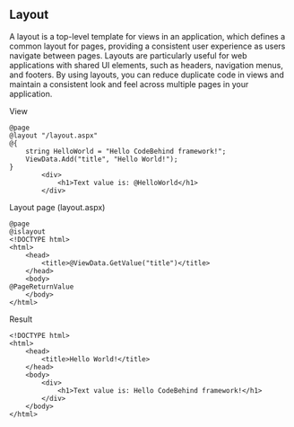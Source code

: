 ## Layout
A layout is a top-level template for views in an application, which defines a common layout for pages, providing a consistent user experience as users navigate between pages. Layouts are particularly useful for web applications with shared UI elements, such as headers, navigation menus, and footers. By using layouts, you can reduce duplicate code in views and maintain a consistent look and feel across multiple pages in your application.

View
```cshtml
@page
@layout "/layout.aspx"
@{
    string HelloWorld = "Hello CodeBehind framework!";
    ViewData.Add("title", "Hello World!");
}
        <div>
            <h1>Text value is: @HelloWorld</h1>
        </div>
```

Layout page (layout.aspx)
```cshtml
@page
@islayout
<!DOCTYPE html>
<html>
	<head>
		<title>@ViewData.GetValue("title")</title>
	</head>
	<body>
@PageReturnValue
	</body>
</html>
```

Result
```cshtml
<!DOCTYPE html>
<html>
	<head>
		<title>Hello World!</title>
	</head>
	<body>
        <div>
            <h1>Text value is: Hello CodeBehind framework!</h1>
        </div>
	</body>
</html>
```
